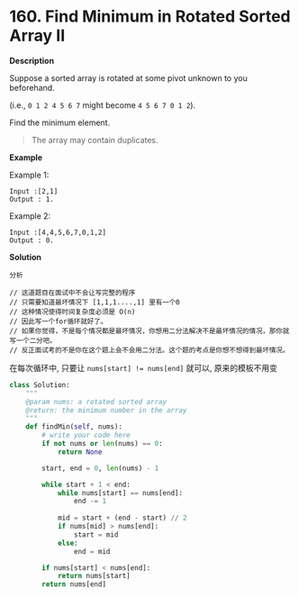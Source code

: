 # 160. Find Minimum in Rotated Sorted Array II

**Description**

Suppose a sorted array is rotated at some pivot unknown to you beforehand.

(i.e., `0 1 2 4 5 6 7` might become `4 5 6 7 0 1 2`).

Find the minimum element.

> The array may contain duplicates.

**Example**

Example 1:

```
Input :[2,1]
Output : 1.
```

Example 2:

```
Input :[4,4,5,6,7,0,1,2]
Output : 0.
```


**Solution**

```
分析

// 这道题目在面试中不会让写完整的程序
// 只需要知道最坏情况下 [1,1,1....,1] 里有一个0
// 这种情况使得时间复杂度必须是 O(n)
// 因此写一个for循环就好了。
// 如果你觉得，不是每个情况都是最坏情况，你想用二分法解决不是最坏情况的情况，那你就写一个二分吧。
// 反正面试考的不是你在这个题上会不会用二分法。这个题的考点是你想不想得到最坏情况。
```

在每次循环中, 只要让 `nums[start] != nums[end]` 就可以, 原来的模板不用变


```python
class Solution:
    """
    @param nums: a rotated sorted array
    @return: the minimum number in the array
    """
    def findMin(self, nums):
        # write your code here
        if not nums or len(nums) == 0:
            return None

        start, end = 0, len(nums) - 1

        while start + 1 < end:
            while nums[start] == nums[end]:
                end -= 1
            
            mid = start + (end - start) // 2
            if nums[mid] > nums[end]:
                start = mid
            else:
                end = mid

        if nums[start] < nums[end]:
            return nums[start]
        return nums[end]
```
